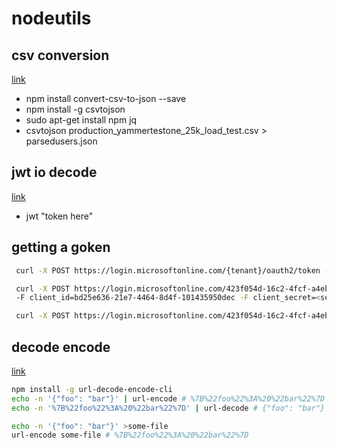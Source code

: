 # nodeutils

## csv conversion

[link](https://github.com/ShaneCarr/node-csvtojson)

- npm install convert-csv-to-json --save 
- npm install -g csvtojson 
- sudo apt-get install npm jq 
- csvtojson production_yammertestone_25k_load_test.csv > parsedusers.json

## jwt io decode

[link](https://www.npmjs.com/package/jwt-cli)

- jwt "token here"

## getting a goken

```bash
 curl -X POST https://login.microsoftonline.com/{tenant}/oauth2/token -F grant_type=client_credentials -F resource={resource} -F client_id={client_id} -F client_secret={client_secret}

 curl -X POST https://login.microsoftonline.com/423f054d-16c2-4fcf-a4eb-21fc069010d1/oauth2/token -F grant_type=client_credentials -F resource=https://graph.microsoft.com/
 -F client_id=bd25e636-21e7-4464-8d4f-101435950dec -F client_secret=<secret here>

 curl -X POST https://login.microsoftonline.com/423f054d-16c2-4fcf-a4eb-21fc069010d1/oauth2/token -F grant_type=client_credentials -F resource=https://graph.microsoft.com -F client_id=bd25e636-21e7-4464-8d4f-101435950dec -F client_secret=<secret> -F scope=https://graph.microsoft.com/.default
```

## decode encode

[link](https://www.npmjs.com/package/url-decode-encode-cli)

 ```bash
 npm install -g url-decode-encode-cli
echo -n '{"foo": "bar"}' | url-encode # %7B%22foo%22%3A%20%22bar%22%7D
echo -n '%7B%22foo%22%3A%20%22bar%22%7D' | url-decode # {"foo": "bar"}

echo -n '{"foo": "bar"}' >some-file
url-encode some-file # %7B%22foo%22%3A%20%22bar%22%7D
```

